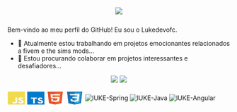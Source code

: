 <h1 align="center">
    <a href="https://www.linkedin.com/in/jlpaixaof/">
    <img src="https://readme-typing-svg.herokuapp.com/?lines=Olá+👋;Me+chamo+Luke+Dev;Tenho+20+anos...;Muito+prazer!&center=true&size=25">
    </a>
</h1>

Bem-vindo ao meu perfil do GitHub! Eu sou o Lukedevofc.

- 🔭 Atualmente estou trabalhando em projetos emocionantes relacionados a fivem e the sims mods...
- 👯 Estou procurando colaborar em projetos interessantes e desafiadores...
  
<div align="center">
  <a href="https://github.com/Lukedevofc"></a>
  <img height="180em" src="https://github-readme-stats.vercel.app/api?username=Lukedevofc&show_icons=true&theme=dracula&include_all_commits=true&count_private=true"/>
  <img height="180em" src="https://github-readme-stats.vercel.app/api/top-langs/?username=Lukedevofc&layout=compact&langs_count=7&theme=dracula"/>
</div>

<div style="display: inline_block"><br>
  <img align="center" alt="lUKE-Js" height="30" width="40" src="https://raw.githubusercontent.com/devicons/devicon/master/icons/javascript/javascript-plain.svg">
  <img align="center" alt="lUKE-Ts" height="30" width="40" src="https://raw.githubusercontent.com/devicons/devicon/master/icons/typescript/typescript-plain.svg">
  <img align="center" alt="lUKE-HTML" height="30" width="40" src="https://raw.githubusercontent.com/devicons/devicon/master/icons/html5/html5-original.svg">
  <img align="center" alt="lUKE-CSS" height="30" width="40" src="https://raw.githubusercontent.com/devicons/devicon/master/icons/css3/css3-original.svg">
  <img align="center" alt="lUKE-Spring" height="30" width="40" src="https://cdn.jsdelivr.net/gh/devicons/devicon/icons/spring/spring-original.svg">
  <img align="center" alt="lUKE-Java" height="30" width="40" src="https://cdn.jsdelivr.net/gh/devicons/devicon/icons/java/java-plain.svg">
  <img align="center" alt="lUKE-Angular" height="30" width="40" src="https://cdn.jsdelivr.net/gh/devicons/devicon/icons/angularjs/angularjs-original.svg">
</div>

##

